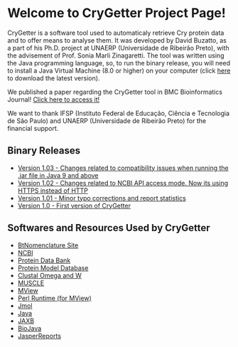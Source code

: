 # Welcome to CryGetter Project Page!

CryGetter is a software tool used to automaticaly retrieve Cry protein data and to offer means to analyse them. It was developed by David Buzatto, as a part of his Ph.D. project at UNAERP (Universidade de Ribeirão Preto), with the advisement of Prof. Sonia Marli Zinagaretti. The tool was written using the Java programming language, so, to run the binary release, you will need to install a Java Virtual Machine (8.0 or higher) on your computer (click [here](http://www.java.com/) to download the latest version).

We published a paper regarding the CryGetter tool in BMC Bioinformatics Journal! [Click here to access it!](http://bmcbioinformatics.biomedcentral.com/articles/10.1186/s12859-016-1207-2)

We want to thank IFSP (Instituto Federal de Educação, Ciência e Tecnologia de São Paulo) and UNAERP (Universidade de Ribeirão Preto) for the financial support.


## Binary Releases

* [Version 1.03 - Changes related to compatibility issues when running the .jar file in Java 9 and above](https://github.com/davidbuzatto/CryGetter/releases/download/v1.03/CryGetter-1.03-bin.zip)
* [Version 1.02 - Changes related to NCBI API access mode. Now its using HTTPS instead of HTTP](https://github.com/davidbuzatto/CryGetter/releases/download/v1.02/CryGetter-1.02-bin.zip)
* [Version 1.01 - Minor typo corrections and report statistics](https://github.com/davidbuzatto/CryGetter/releases/download/v1.01/CryGetter-1.01-bin.zip)
* [Version 1.0 - First version of CryGetter](https://github.com/davidbuzatto/CryGetter/releases/download/v1.0/CryGetter-1.0-bin.zip)


## Softwares and Resources Used by CryGetter

* [BtNomenclature Site](http://www.btnomenclature.info/)
* [NCBI](http://www.ncbi.nlm.nih.gov/)
* [Protein Data Bank](http://www.rcsb.org/pdb/home/home.do)
* [Protein Model Database](https://bioinformatics.cineca.it/PMDB/)
* [Clustal Omega and W](http://www.clustal.org/)
* [MUSCLE](http://www.drive5.com/muscle/)
* [MView](http://bio-mview.sourceforge.net/)
* [Perl Runtime (for MView)](https://www.perl.org/)
* [Jmol](http://jmol.sourceforge.net/)
* [Java](http://java.oracle.com/)
* [JAXB](https://javaee.github.io/jaxb-v2/)
* [BioJava](http://biojava.org/)
* [JasperReports](http://community.jaspersoft.com/)
